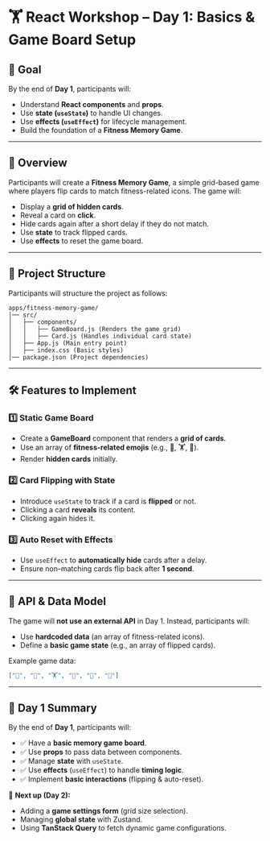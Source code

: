 # 🏋️ React Workshop – Day 1: Basics & Game Board Setup

## 🎯 Goal
By the end of **Day 1**, participants will:
- Understand **React components** and **props**.
- Use **state (`useState`)** to handle UI changes.
- Use **effects (`useEffect`)** for lifecycle management.
- Build the foundation of a **Fitness Memory Game**.

---

## 📌 Overview
Participants will create a **Fitness Memory Game**, a simple grid-based game where players flip cards to match fitness-related icons. The game will:
- Display a **grid of hidden cards**.
- Reveal a card on **click**.
- Hide cards again after a short delay if they do not match.
- Use **state** to track flipped cards.
- Use **effects** to reset the game board.

---

## 📂 Project Structure
Participants will structure the project as follows:

```
apps/fitness-memory-game/
│── src/
│   ├── components/
│   │   ├── GameBoard.js (Renders the game grid)
│   │   ├── Card.js (Handles individual card state)
│   ├── App.js (Main entry point)
│   ├── index.css (Basic styles)
│── package.json (Project dependencies)
```

---

## 🛠 Features to Implement

### **1️⃣ Static Game Board**
- Create a **GameBoard** component that renders a **grid of cards**.
- Use an array of **fitness-related emojis** (e.g., 🏃, 🏋️, 🚴).
- Render **hidden cards** initially.

### **2️⃣ Card Flipping with State**
- Introduce `useState` to track if a card is **flipped** or not.
- Clicking a card **reveals** its content.
- Clicking again hides it.

### **3️⃣ Auto Reset with Effects**
- Use `useEffect` to **automatically hide** cards after a delay.
- Ensure non-matching cards flip back after **1 second**.

---

## 📜 API & Data Model

The game will **not use an external API** in Day 1. Instead, participants will:
- Use **hardcoded data** (an array of fitness-related icons).
- Define a **basic game state** (e.g., an array of flipped cards).

Example game data:
```json
["🏃", "💪", "🏋️", "🤸", "🚴", "🧘"]
```

---

## 🎯 Day 1 Summary

By the end of **Day 1**, participants will:
- ✅ Have a **basic memory game board**.
- ✅ Use **props** to pass data between components.
- ✅ Manage **state** with `useState`.
- ✅ Use **effects** (`useEffect`) to handle **timing logic**.
- ✅ Implement **basic interactions** (flipping & auto-reset).

📌 **Next up (Day 2):** 
- Adding a **game settings form** (grid size selection).
- Managing **global state** with Zustand.
- Using **TanStack Query** to fetch dynamic game configurations.